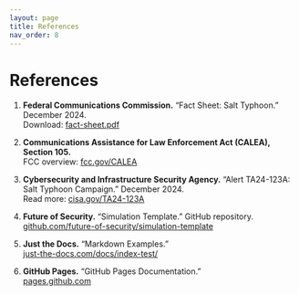 ```yaml
---
layout: page
title: References
nav_order: 8
---
```


# References

1. **Federal Communications Commission.** “Fact Sheet: Salt Typhoon.” December 2024.  
   Download: [fact-sheet.pdf](/assets/docs/fact-sheet.pdf)

2. **Communications Assistance for Law Enforcement Act (CALEA), Section 105.**  
   FCC overview: [fcc.gov/CALEA](https://www.fcc.gov/general/communications-assistance-law-enforcement-act)

3. **Cybersecurity and Infrastructure Security Agency.** “Alert TA24-123A: Salt Typhoon Campaign.” December 2024.  
   Read more: [cisa.gov/TA24-123A](https://www.cisa.gov/ta24-123a)

4. **Future of Security.** “Simulation Template.” GitHub repository.  
   [github.com/future-of-security/simulation-template](https://github.com/future-of-security/simulation-template)

5. **Just the Docs.** “Markdown Examples.”  
   [just-the-docs.com/docs/index-test/](https://just-the-docs.com/docs/index-test/)

6. **GitHub Pages.** “GitHub Pages Documentation.”  
   [pages.github.com](https://pages.github.com/)
